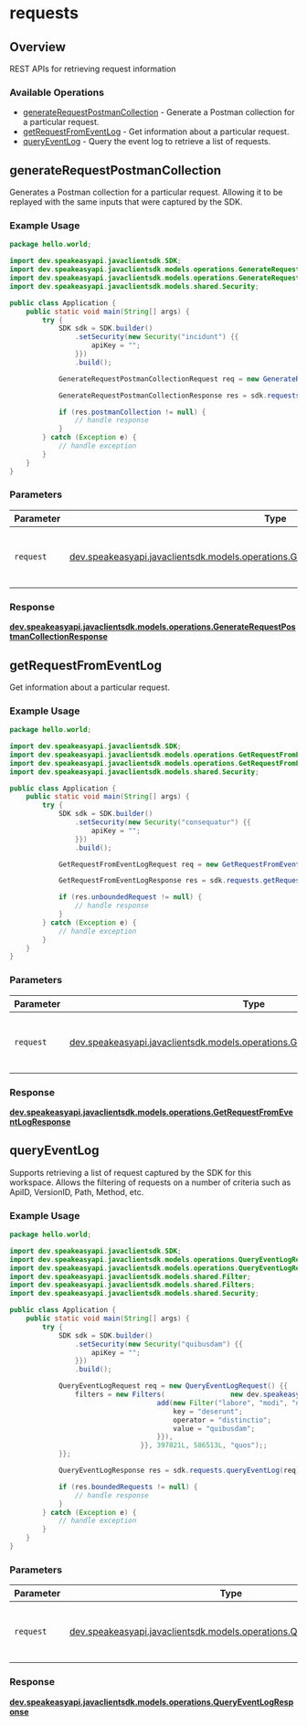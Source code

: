 # requests

## Overview

REST APIs for retrieving request information

### Available Operations

* [generateRequestPostmanCollection](#generaterequestpostmancollection) - Generate a Postman collection for a particular request.
* [getRequestFromEventLog](#getrequestfromeventlog) - Get information about a particular request.
* [queryEventLog](#queryeventlog) - Query the event log to retrieve a list of requests.

## generateRequestPostmanCollection

Generates a Postman collection for a particular request. 
Allowing it to be replayed with the same inputs that were captured by the SDK.

### Example Usage

```java
package hello.world;

import dev.speakeasyapi.javaclientsdk.SDK;
import dev.speakeasyapi.javaclientsdk.models.operations.GenerateRequestPostmanCollectionRequest;
import dev.speakeasyapi.javaclientsdk.models.operations.GenerateRequestPostmanCollectionResponse;
import dev.speakeasyapi.javaclientsdk.models.shared.Security;

public class Application {
    public static void main(String[] args) {
        try {
            SDK sdk = SDK.builder()
                .setSecurity(new Security("incidunt") {{
                    apiKey = "";
                }})
                .build();

            GenerateRequestPostmanCollectionRequest req = new GenerateRequestPostmanCollectionRequest("enim");            

            GenerateRequestPostmanCollectionResponse res = sdk.requests.generateRequestPostmanCollection(req);

            if (res.postmanCollection != null) {
                // handle response
            }
        } catch (Exception e) {
            // handle exception
        }
    }
}
```

### Parameters

| Parameter                                                                                                                                                      | Type                                                                                                                                                           | Required                                                                                                                                                       | Description                                                                                                                                                    |
| -------------------------------------------------------------------------------------------------------------------------------------------------------------- | -------------------------------------------------------------------------------------------------------------------------------------------------------------- | -------------------------------------------------------------------------------------------------------------------------------------------------------------- | -------------------------------------------------------------------------------------------------------------------------------------------------------------- |
| `request`                                                                                                                                                      | [dev.speakeasyapi.javaclientsdk.models.operations.GenerateRequestPostmanCollectionRequest](../../models/operations/GenerateRequestPostmanCollectionRequest.md) | :heavy_check_mark:                                                                                                                                             | The request object to use for the request.                                                                                                                     |


### Response

**[dev.speakeasyapi.javaclientsdk.models.operations.GenerateRequestPostmanCollectionResponse](../../models/operations/GenerateRequestPostmanCollectionResponse.md)**


## getRequestFromEventLog

Get information about a particular request.

### Example Usage

```java
package hello.world;

import dev.speakeasyapi.javaclientsdk.SDK;
import dev.speakeasyapi.javaclientsdk.models.operations.GetRequestFromEventLogRequest;
import dev.speakeasyapi.javaclientsdk.models.operations.GetRequestFromEventLogResponse;
import dev.speakeasyapi.javaclientsdk.models.shared.Security;

public class Application {
    public static void main(String[] args) {
        try {
            SDK sdk = SDK.builder()
                .setSecurity(new Security("consequatur") {{
                    apiKey = "";
                }})
                .build();

            GetRequestFromEventLogRequest req = new GetRequestFromEventLogRequest("est");            

            GetRequestFromEventLogResponse res = sdk.requests.getRequestFromEventLog(req);

            if (res.unboundedRequest != null) {
                // handle response
            }
        } catch (Exception e) {
            // handle exception
        }
    }
}
```

### Parameters

| Parameter                                                                                                                                  | Type                                                                                                                                       | Required                                                                                                                                   | Description                                                                                                                                |
| ------------------------------------------------------------------------------------------------------------------------------------------ | ------------------------------------------------------------------------------------------------------------------------------------------ | ------------------------------------------------------------------------------------------------------------------------------------------ | ------------------------------------------------------------------------------------------------------------------------------------------ |
| `request`                                                                                                                                  | [dev.speakeasyapi.javaclientsdk.models.operations.GetRequestFromEventLogRequest](../../models/operations/GetRequestFromEventLogRequest.md) | :heavy_check_mark:                                                                                                                         | The request object to use for the request.                                                                                                 |


### Response

**[dev.speakeasyapi.javaclientsdk.models.operations.GetRequestFromEventLogResponse](../../models/operations/GetRequestFromEventLogResponse.md)**


## queryEventLog

Supports retrieving a list of request captured by the SDK for this workspace.
Allows the filtering of requests on a number of criteria such as ApiID, VersionID, Path, Method, etc.

### Example Usage

```java
package hello.world;

import dev.speakeasyapi.javaclientsdk.SDK;
import dev.speakeasyapi.javaclientsdk.models.operations.QueryEventLogRequest;
import dev.speakeasyapi.javaclientsdk.models.operations.QueryEventLogResponse;
import dev.speakeasyapi.javaclientsdk.models.shared.Filter;
import dev.speakeasyapi.javaclientsdk.models.shared.Filters;
import dev.speakeasyapi.javaclientsdk.models.shared.Security;

public class Application {
    public static void main(String[] args) {
        try {
            SDK sdk = SDK.builder()
                .setSecurity(new Security("quibusdam") {{
                    apiKey = "";
                }})
                .build();

            QueryEventLogRequest req = new QueryEventLogRequest() {{
                filters = new Filters(                new dev.speakeasyapi.javaclientsdk.models.shared.Filter[]{{
                                    add(new Filter("labore", "modi", "qui") {{
                                        key = "deserunt";
                                        operator = "distinctio";
                                        value = "quibusdam";
                                    }}),
                                }}, 397821L, 586513L, "quos");;
            }};            

            QueryEventLogResponse res = sdk.requests.queryEventLog(req);

            if (res.boundedRequests != null) {
                // handle response
            }
        } catch (Exception e) {
            // handle exception
        }
    }
}
```

### Parameters

| Parameter                                                                                                                | Type                                                                                                                     | Required                                                                                                                 | Description                                                                                                              |
| ------------------------------------------------------------------------------------------------------------------------ | ------------------------------------------------------------------------------------------------------------------------ | ------------------------------------------------------------------------------------------------------------------------ | ------------------------------------------------------------------------------------------------------------------------ |
| `request`                                                                                                                | [dev.speakeasyapi.javaclientsdk.models.operations.QueryEventLogRequest](../../models/operations/QueryEventLogRequest.md) | :heavy_check_mark:                                                                                                       | The request object to use for the request.                                                                               |


### Response

**[dev.speakeasyapi.javaclientsdk.models.operations.QueryEventLogResponse](../../models/operations/QueryEventLogResponse.md)**

